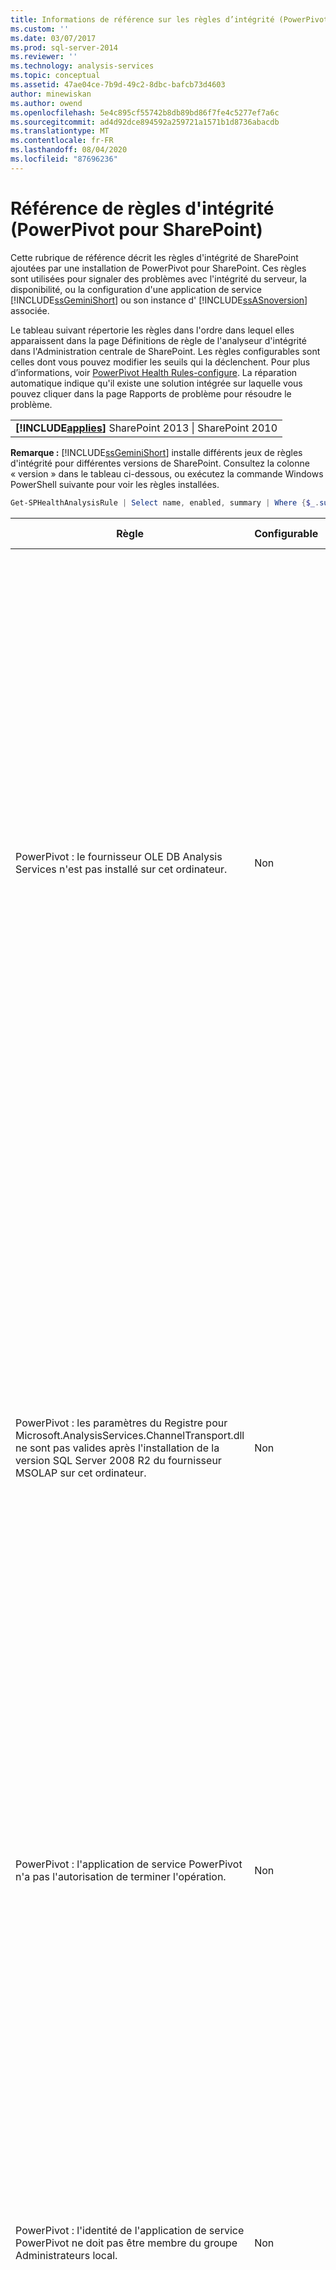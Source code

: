 ```yaml
---
title: Informations de référence sur les règles d’intégrité (PowerPivot pour SharePoint) | Microsoft Docs
ms.custom: ''
ms.date: 03/07/2017
ms.prod: sql-server-2014
ms.reviewer: ''
ms.technology: analysis-services
ms.topic: conceptual
ms.assetid: 47ae04ce-7b9d-49c2-8dbc-bafcb73d4603
author: minewiskan
ms.author: owend
ms.openlocfilehash: 5e4c895cf55742b8db89bd86f7fe4c5277ef7a6c
ms.sourcegitcommit: ad4d92dce894592a259721a1571b1d8736abacdb
ms.translationtype: MT
ms.contentlocale: fr-FR
ms.lasthandoff: 08/04/2020
ms.locfileid: "87696236"
---
```

# <a name="health-rules-reference-powerpivot-for-sharepoint"></a>Référence de règles d'intégrité (PowerPivot pour SharePoint)
  Cette rubrique de référence décrit les règles d'intégrité de SharePoint ajoutées par une installation de PowerPivot pour SharePoint. Ces règles sont utilisées pour signaler des problèmes avec l'intégrité du serveur, la disponibilité, ou la configuration d'une application de service [!INCLUDE[ssGeminiShort](../../includes/ssgeminishort-md.md)] ou son instance d' [!INCLUDE[ssASnoversion](../../includes/ssasnoversion-md.md)] associée.  
  
 Le tableau suivant répertorie les règles dans l'ordre dans lequel elles apparaissent dans la page Définitions de règle de l'analyseur d'intégrité dans l'Administration centrale de SharePoint. Les règles configurables sont celles dont vous pouvez modifier les seuils qui la déclenchent. Pour plus d’informations, voir [PowerPivot Health Rules-configure](configure-power-pivot-health-rules.md). La réparation automatique indique qu'il existe une solution intégrée sur laquelle vous pouvez cliquer dans la page Rapports de problème pour résoudre le problème.  
  
||  
|-|  
|**[!INCLUDE[applies](../../includes/applies-md.md)]** SharePoint 2013 &#124; SharePoint 2010|  
  
 **Remarque :** [!INCLUDE[ssGeminiShort](../../includes/ssgeminishort-md.md)] installe différents jeux de règles d'intégrité pour différentes versions de SharePoint. Consultez la colonne « version » dans le tableau ci-dessous, ou exécutez la commande Windows PowerShell suivante pour voir les règles installées.  
  
```powershell
Get-SPHealthAnalysisRule | Select name, enabled, summary | Where {$_.summary -like "*power*"}  | Format-Table -Property * -AutoSize | Out-Default  
```  
  
|Règle|Configurable|Réparation automatique|Version|Description|  
|----------|------------------|-----------------|-------------|-----------------|  
|PowerPivot : le fournisseur OLE DB Analysis Services n'est pas installé sur cet ordinateur.|Non|Non|SharePoint 2010|Le fournisseur OLE DB Analysis Services n'est pas installé sur le serveur ou il s'agit d'une version incorrecte. Cette règle s'affiche lorsque votre batterie de serveurs SharePoint comprend des instances d'Excel Services sur des serveurs d'applications qui ne disposent pas de PowerPivot pour SharePoint. La règle vous avertit que le fournisseur OLE DB Analysis Services utilisé par Excel Services pour se connecter aux données PowerPivot n'est pas installé. Pour résoudre ce problème, installez le fournisseur OLE DB sur chaque serveur Excel Services qui ne dispose pas du fournisseur OLE DB Analysis Services. Vous pouvez télécharger et installer le fournisseur OLE DB Analysis Services à partir du Centre de téléchargement Microsoft. Pour plus d’informations, voir [Installer le fournisseur OLE DB Analysis Services sur les serveurs SharePoint](../../sql-server/install/install-the-analysis-services-ole-db-provider-on-sharepoint-servers.md).|  
|PowerPivot : les paramètres du Registre pour Microsoft.AnalysisServices.ChannelTransport.dll ne sont pas valides après l'installation de la version SQL Server 2008 R2 du fournisseur MSOLAP sur cet ordinateur.|Non|Oui|SharePoint 2010|C'est un problème de configuration du serveur. Vraisemblablement, ChannelTransport.dll n'est pas inscrit dans l'assembly global. Exécutez la réparation automatique pour que cette règle inscrive le .dll sur chaque serveur doté d'une installation de PowerPivot pour SharePoint. Ou bien, vous pouvez exécuter regasm.exe manuellement pour inscrire le fichier. Si le service du minuteur SharePoint ne s'exécute pas en tant qu'administrateur local, une inscription manuelle peut être nécessaire. L'échec de mise à jour des paramètres du Registre provoque un ralentissement de la communication de serveur entre Excel Services et le service système PowerPivot, et peut entraîner des échecs de connexion dans certaines configurations de sécurité.|  
|PowerPivot : l'application de service PowerPivot n'a pas l'autorisation de terminer l'opération.|Non|Non|SharePoint 2010|Cette règle vérifie si l'identité d'application de service PowerPivot est propriétaire de la base de données d'application de serveur PowerPivot et dispose des autorisations administratives sur l'instance locale de SQL Server Analysis Services. Ces autorisations sont accordées automatiquement pendant l'installation et le déploiement, mais si cette étape n'a pas pu s'achever, cette règle d'intégrité s'applique.|  
|PowerPivot : l'identité de l'application de service PowerPivot ne doit pas être membre du groupe Administrateurs local.|Non|Non|SharePoint 2010|Il s'agit d'une recommandation qui améliore la sécurité globale de votre déploiement. Si vous avez configuré l'application de service PowerPivot afin qu'elle s'exécute sous un compte appartenant au groupe Administrateurs local, vous devez remplacer le compte de service par un compte qui n'appartient pas à ce groupe. Il est recommandé d'utiliser un compte dédié, de moindres privilèges, pour chaque service. Ainsi les services sont isolés et il est plus facile d'auditer les connexions. Pour plus d’informations sur la modification du compte de service, consultez [configurer des comptes de service PowerPivot](configure-power-pivot-service-accounts.md).|  
|PowerPivot : l'instance d'Analysis Services s'exécute en mode tabulaire, mais le paramètre de configuration qui spécifie ce mode est désactivé.|Non|Non|SharePoint 2010|Cette règle vérifie si la propriété de serveur `DeploymentMode` de l'instance de SQL Server Analysis Services dans une installation de PowerPivot pour SharePoint a pour valeur 1. Si la propriété est définie sur une autre valeur, ou si le service du minuteur SharePoint qui exécute le vérificateur de règle n'a pas l'autorisation d'ouvrir le fichier, cette règle échoue. Pour plus d’informations sur la propriété de mode de déploiement, consultez [Déterminer le mode serveur d’une instance Analysis Services](../instances/determine-the-server-mode-of-an-analysis-services-instance.md).|  
|PowerPivot : le travail du minuteur d'actualisation des données PowerPivot est désactivé.|Non|Non|SharePoint 2013<br /><br /> SharePoint 2010|Vérifiez les paramètres de travail du minuteur pour vous assurer qu'il est activé. Si vous n'utilisez pas la fonctionnalité d'actualisation des données PowerPivot, vous pouvez ignorer cette règle. Pour plus d’informations, consultez [actualisation des données PowerPivot avec SharePoint 2010](../powerpivot-data-refresh-with-sharepoint-2010.md).|  
|PowerPivot : les informations de compte de service SQL Server Analysis Services (PowerPivot) gérées par le Gestionnaire de configuration SQL Server sont différentes des informations de compte gérées par l'Administration centrale.|Non|Non|SharePoint 2010|Cette règle vérifie si les informations du compte de service dans le gestionnaire de configuration SQL Server sont identiques aux informations de compte géré dans l'Administration centrale pour la même instance d'Analysis Services. Si les comptes sont différents, une entrée est ajoutée au Rapport de problème et de résolution afin que vous puissiez modifier les informations du compte de service dans le gestionnaire de configuration SQL Server vers le compte spécifié dans l'Administration centrale. Le Gestionnaire de configuration SQL Server n'est pas un outil pris en charge pour la modification du nom d'utilisateur ou du mot de passe des comptes de service dans une installation de PowerPivot pour SharePoint. L'utilisation de l'Administration centrale permet d'utiliser la fonctionnalité des comptes gérés dans SharePoint. Plus important encore, si votre batterie comprend plusieurs serveurs PowerPivot pour SharePoint, des paramètres incohérents de compte de service peuvent interrompre le traitement et les opérations de requête sur le serveur ayant les informations de service incorrectes.<br /><br /> Sur un serveur unique, les classeurs PowerPivot fonctionnent temporairement lorsque cette règle est déclenchée, mais il est recommandé de résoudre le problème dès que possible. Les autorisations de base de données et de système de fichiers sont mises à jour à l'aide des informations de compte spécifiées dans l'Administration centrale.|  
|PowerPivot : la solution de batterie de serveurs déployée n'est pas à jour.|Non|Oui|SharePoint 2010|Une installation de PowerPivot pour SharePoint utilise une solution au niveau de la batterie de serveurs et une solution au niveau de l'application Web pour installer ses fonctionnalités. Cette règle indique que la solution de batterie de serveurs n'est pas actuelle par rapport à la version ou au serveur ou éventuellement à la solution web. Vraisemblablement, il s'agit d'un problème de déploiement du serveur. Pour remédier à ce problème, envisagez d'exécuter le programme d'installation de SQL Server pour réparer l'une des installations de PowerPivot pour SharePoint dans votre batterie de serveurs. Pour plus d’informations sur les solutions dans une installation PowerPivot pour SharePoint, consultez [déployer des solutions PowerPivot sur SharePoint](deploy-power-pivot-solutions-to-sharepoint.md).|  
|PowerPivot : l'utilisation de l'UC totale est trop élevée.|Oui|Non|SharePoint 2010|Cette règle surveille la consommation du processeur au niveau du système. L’utilisation globale du processeur est analysée, car le service système PowerPivot l’utilise comme mesure de l’intégrité du serveur, pour l’équilibrage de la charge basé sur l’intégrité entre plusieurs serveurs PowerPivot pour SharePoint dans une batterie de serveurs. Envisagez d'ajouter un autre serveur d'applications à la batterie et de déplacer les applications utilisant l'UC de manière intensive sur ce serveur.|  
|PowerPivot : Analysis Services n'a pas de ressources processeur suffisantes pour effectuer les opérations demandées.|Oui|Non|SharePoint 2010|La quantité de ressources processeur disponibles pour le processus Analysis Services (msmdsrv.exe) n'est pas suffisant pour le niveau d'activité de ce serveur. Envisagez d'ajouter un autre serveur PowerPivot pour SharePoint à la batterie. Pour plus d’informations, consultez [liste de vérification du déploiement : montée en puissance parallèle en ajoutant des serveurs PowerPivot à une batterie de serveurs SharePoint 2010](../../sql-server/install/deployment-checklist-scale-out-adding-powerpivot-servers-sharepoint-2010-farm.md).|  
|PowerPivot : Analysis Services n'a pas suffisamment de mémoire pour effectuer les opérations demandées.|Non|Non|SharePoint 2010|Cette règle est déclenchée lorsqu'Analysis Services ne dispose plus que de 5 % de mémoire disponible. Sur un serveur d'applications SharePoint, une instance de SQL Server Analysis Services doit toujours avoir une quantité minimale de mémoire en réserve, toujours inutilisée. Étant donné que le fonctionnement du serveur est lié à la mémoire pour la plupart de ses opérations, celui-ci s'exécute mieux s'il n'atteint pas complètement la limite supérieure.<br /><br /> Par défaut, les avertissements de mémoire insuffisante se produisent lorsque la mémoire disponible atteint 5 %. Vous pouvez augmenter ou diminuer cette valeur en ajustant des paramètres sur l'instance d'Analysis Services. Pour plus d’informations, voir [PowerPivot Health Rules-configure](configure-power-pivot-health-rules.md).<br /><br /> Les 5 % de mémoire inutilisée sont calculés sous forme de pourcentage de la mémoire allouée à Analysis Services. Par exemple, si vous avez 200 Go de mémoire totale et qu'Analysis Services en utilise 80 % (soit 160 Go), les 5 % de mémoire inutilisée correspondent à 5 % de 160 Go (soit 8 Go).|  
|PowerPivot : le nombre élevé de connexions indique que vous devez déployer davantage de serveurs pour gérer la charge actuelle.|Oui|Non|SharePoint 2010|Par défaut, cette règle d'intégrité est déclenchée lorsque le nombre de connexions utilisateur distinctes dépasse 100. Cette valeur par défaut est arbitraire (elle n'est pas basée sur les spécifications matérielles de votre serveur ou sur l'activité des utilisateurs), vous pouvez donc augmenter ou diminuer la valeur en fonction de la capacité du serveur et de l'activité des utilisateurs dans votre environnement. Pour plus d’informations, voir [PowerPivot Health Rules-configure](configure-power-pivot-health-rules.md).|  
|PowerPivot : le rapport entre les événements de charge et les connexions est trop élevé.|Oui|Non|SharePoint 2013<br /><br /> SharePoint 2010|Par défaut, cette règle d'intégrité est déclenchée lorsque le pourcentage d'événements de chargement par rapport aux événements de connexion dépasse 50 % pendant la période entière de collecte de données (par défaut, 4 heures). Un taux aussi élevé indique un très grand nombre de connexions à des classeurs uniques, ou des paramètres de réduction de cache trop agressifs (c.-à-d. lorsque les classeurs sont rapidement déchargés et supprimés du système alors que les demandes pour ces données sont toujours actives). Pour éviter les faux positifs, il doit exister au moins 20 connexions par période de 4 heures avant que le taux puisse être calculé. Vous pouvez baser cette règle d'intégrité sur un taux différent. Pour plus d’informations, voir [PowerPivot Health Rules-configure](configure-power-pivot-health-rules.md). Pour plus d’informations sur la configuration du cache, consultez Configurer l’utilisation de l' [espace disque &#40;PowerPivot pour SharePoint&#41;](configure-disk-space-usage-power-pivot-for-sharepoint.md).|  
|PowerPivot : un ou plusieurs fichiers minidump ont été trouvés dans le répertoire des journaux, indiquant un blocage fatal du programme.|Non|Non|SharePoint 2013<br /><br /> SharePoint 2010|Les fichiers minidump sont générés lors d'un incident de programme pour capturer des informations sur l'état de l'application de service PowerPivot juste avant l'incident. Ces informations peuvent être envoyées à Microsoft et utilisées pour résoudre le problème. Cette règle est déclenchée lorsque des fichiers .dmp sont détectés sur le serveur. La règle fournit un lien vers le fichier, qui se trouve dans le dossier \OLAP\Log d'une instance de PowerPivot pour SharePoint. Notez que vous ne pouvez pas utiliser un éditeur de texte pour afficher le contenu du fichier. Pour afficher un fichier minidump, vous devez télécharger et installer un outil de débogage indépendant. Pour plus d'informations, consultez [Outils de débogage pour Windows](/windows-hardware/drivers/debugger/).|  
|PowerPivot : l'espace disque est trop faible sur le lecteur où les données PowerPivot sont mises en cache.|Oui|Non|SharePoint 2010|Par défaut, cette règle d'intégrité est déclenchée lorsque l'espace disque est inférieur à 5 % sur le lecteur de disque où se trouve le dossier de sauvegarde. Pour plus d’informations sur la définition de ce pourcentage, consultez [règles d’intégrité PowerPivot-configurer](configure-power-pivot-health-rules.md). Pour plus d’informations sur l’utilisation des disques, consultez [configurer l’utilisation de l’espace disque &#40;PowerPivot pour SharePoint&#41;](configure-disk-space-usage-power-pivot-for-sharepoint.md).|  
|PowerPivot : les données d'utilisation ne sont pas mises à jour à la fréquence attendue.|Oui|Non|SharePoint 2013<br /><br /> SharePoint 2010|PowerPivot pour SharePoint utilise le système de collecte des données d'utilisation de SharePoint pour obtenir des mesures sur les connexions, les actualisations de données et les temps de réponse des requêtes. Il stocke ces données d'utilisation dans la base de données d'application de service PowerPivot, qui à son tour met à jour un classeur PowerPivot (PowerPivot Management Data.xlsx) fournissant des données aux rapports du Tableau de bord de gestion PowerPivot. Cette règle indique que les données d'utilisation ne sont pas déplacées dans le fichier PowerPivot Management Data.xlsx avec une fréquence suffisante. La règle utilise l'horodateur du fichier .xlsx comme preuve de la mise à jour du fichier. S'il existe d'autres problèmes dans le système de collecte des données d'utilisation qui amoindrissent la précision des données, cette règle ne les détecte pas. Pour résoudre cette erreur, vérifiez les travaux du minuteur pour vous assurer qu'ils sont opérationnels. Pour plus d’informations sur la collecte des données d’utilisation, consultez [configurer la collecte des données d’utilisation pour &#40;PowerPivot pour SharePoint](configure-usage-data-collection-for-power-pivot-for-sharepoint.md).|  
|PowerPivot : le compte de processus Midtier doit disposer de l’autorisation « lecture totale » sur tous les applications spwebapplications associés.|Non|Oui|SharePoint 2013<br /><br /> SharePoint 2010|L’identité de l’application de service PowerPivot doit avoir des autorisations de **lecture totale** afin d’accéder aux bases de données de contenu SharePoint pour le compte des utilisateurs qui disposent d’autorisations afficher uniquement sur un document. Pour déterminer le compte utilisé comme identité de l’application de service PowerPivot, ouvrez la page **configurer les comptes de service** dans l’administration centrale. Vraisemblablement, l'application de service s'exécute dans le pool d'applications de service du **Système des services Web SharePoint** ou dans un pool d'applications dédié. Bien que cette règle fournisse une option réparer automatiquement, vous obtiendrez de meilleurs résultats si vous accordez les autorisations manuellement en procédant comme suit :<br /><br /> 1) Dans l’Administration centrale, cliquez sur **Gérer les applications Web**.<br /><br /> 2) Sélectionnez un site web, puis cliquez sur **Stratégie de l’utilisateur**.<br /><br /> 3) Cliquez sur **Ajouter des utilisateurs**.<br /><br /> 4) Sélectionnez (Toutes les zones) et cliquez sur **Suivant**.<br /><br /> 5) dans utilisateurs, entrez l’identité de l’application de service PowerPivot, puis cliquez sur la case à cocher **lecture totale** . Cliquez sur **Terminer**.<br /><br /> 6) Vérifiez la réparation. Dans Supervision, cliquez sur **Vérifier les définitions de règles**. Recherchez et ouvrez la règle PowerPivot. Cliquez sur **Exécuter maintenant**. Revenez à **Examiner les problèmes et solutions** pour vérifier que la règle ne s'affiche plus.|  
|PowerPivot : le service d'ouverture de session secondaire (seclogon) est désactivé|Non|Non|SharePoint 2013<br /><br /> SharePoint 2010|Le service secondaire d'ouverture de session est utilisé pour générer des images miniatures des classeurs PowerPivot dans la Galerie PowerPivot. Par défaut, le service secondaire d'ouverture de session est configuré pour un démarrage manuel. Si le service est désactivé, la génération de miniatures échoue. En outre, les journaux ULS contiendront l’erreur suivante : « l’erreur 1058 peut avoir comme cause première le fait que le service Windows «ouverture de session secondaire » est désactivé.»<br /><br /> Pour vérifier la configuration du service, utilisez l'application de console Services pour trouver l'ouverture de session secondaire et modifier son **Type de démarrage** sur **Manuel**. Si vous n'arrivez pas à activer le service, il est possible que votre organisation possède une stratégie de groupe qui le désactive. Contactez un administrateur pour déterminer si tel est le cas.<br /><br /> Après avoir activé le service, les images miniature ou d'instantané s'actualiseront dans le temps. Éventuellement, vous pouvez forcer une actualisation en redémarrant le service et en ouvrant puis en enregistrant de nouveau les pages des propriétés d'un rapport spécifique. Pour plus d’informations, consultez [comment utiliser la Galerie PowerPivot](https://go.microsoft.com/fwlink/?LinkId=246462).|  
|PowerPivot : ADOMD.NET n'est pas installé sur un serveur Web frontal autonome configuré pour l'administration centrale|Non|Non|SharePoint 2013<br /><br /> SharePoint 2010|ADOMD.NET est une bibliothèque cliente Analysis Services qui prend en charge les connexions à une base de données Analysis Services. Dans un déploiement de PowerPivot pour SharePoint, ADOMD.NET permet d'accéder aux rapports intégrés du tableau de bord de gestion PowerPivot dans l'Administration centrale. Les rapports intégrés sont en fait des classeurs PowerPivot qui contiennent des données incorporées Analysis Services. Le tableau de bord de gestion utilise ADOMD.NET pour envoyer une demande de connexion au serveur qui charge les données contenues dans le classeur.<br /><br /> Sur les topologies qui prévoient que l'Administration centrale s'exécute sur un serveur Web frontal autonome, vous devez installer ADOMD.NET manuellement si vous souhaitez afficher ces rapports dans le tableau de bord de gestion. Pour plus d’informations, consultez [Installer ADOMD.NET sur des serveurs web frontaux exécutant l’Administration centrale](../../sql-server/install/install-adomd-net-on-web-front-end-servers-running-central-administration.md).|  
